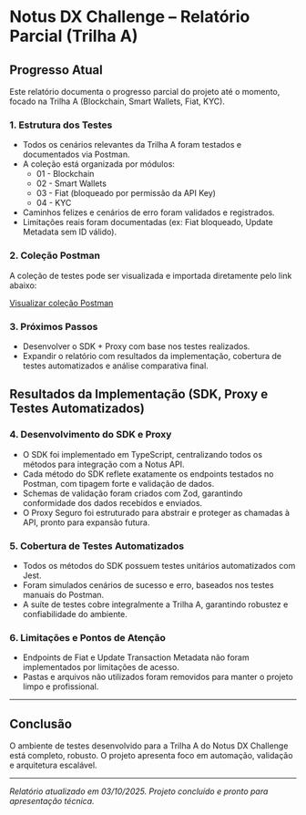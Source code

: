 # Notus DX Challenge – Relatório Parcial (Trilha A)

## Progresso Atual

Este relatório documenta o progresso parcial do projeto até o momento, focado na Trilha A (Blockchain, Smart Wallets, Fiat, KYC).

### 1. Estrutura dos Testes

- Todos os cenários relevantes da Trilha A foram testados e documentados via Postman.
- A coleção está organizada por módulos:
  - 01 - Blockchain
  - 02 - Smart Wallets
  - 03 - Fiat (bloqueado por permissão da API Key)
  - 04 - KYC
- Caminhos felizes e cenários de erro foram validados e registrados.
- Limitações reais foram documentadas (ex: Fiat bloqueado, Update Metadata sem ID válido).

### 2. Coleção Postman

A coleção de testes pode ser visualizada e importada diretamente pelo link abaixo:

[Visualizar coleção Postman](<../postman_collection/Notus%20DX%20Challenge.postman_collection(1).json>)

### 3. Próximos Passos

- Desenvolver o SDK + Proxy com base nos testes realizados.
- Expandir o relatório com resultados da implementação, cobertura de testes automatizados e análise comparativa final.


## Resultados da Implementação (SDK, Proxy e Testes Automatizados)

### 4. Desenvolvimento do SDK e Proxy

- O SDK foi implementado em TypeScript, centralizando todos os métodos para integração com a Notus API.
- Cada método do SDK reflete exatamente os endpoints testados no Postman, com tipagem forte e validação de dados.
- Schemas de validação foram criados com Zod, garantindo conformidade dos dados recebidos e enviados.
- O Proxy Seguro foi estruturado para abstrair e proteger as chamadas à API, pronto para expansão futura.

### 5. Cobertura de Testes Automatizados

- Todos os métodos do SDK possuem testes unitários automatizados com Jest.
- Foram simulados cenários de sucesso e erro, baseados nos testes manuais do Postman.
- A suíte de testes cobre integralmente a Trilha A, garantindo robustez e confiabilidade do ambiente.

### 6. Limitações e Pontos de Atenção

- Endpoints de Fiat e Update Transaction Metadata não foram implementados por limitações de acesso.
- Pastas e arquivos não utilizados foram removidos para manter o projeto limpo e profissional.

---

## Conclusão

O ambiente de testes desenvolvido para a Trilha A do Notus DX Challenge está completo, robusto. O projeto apresenta foco em automação, validação e arquitetura escalável.

---

_Relatório atualizado em 03/10/2025. Projeto concluído e pronto para apresentação técnica._